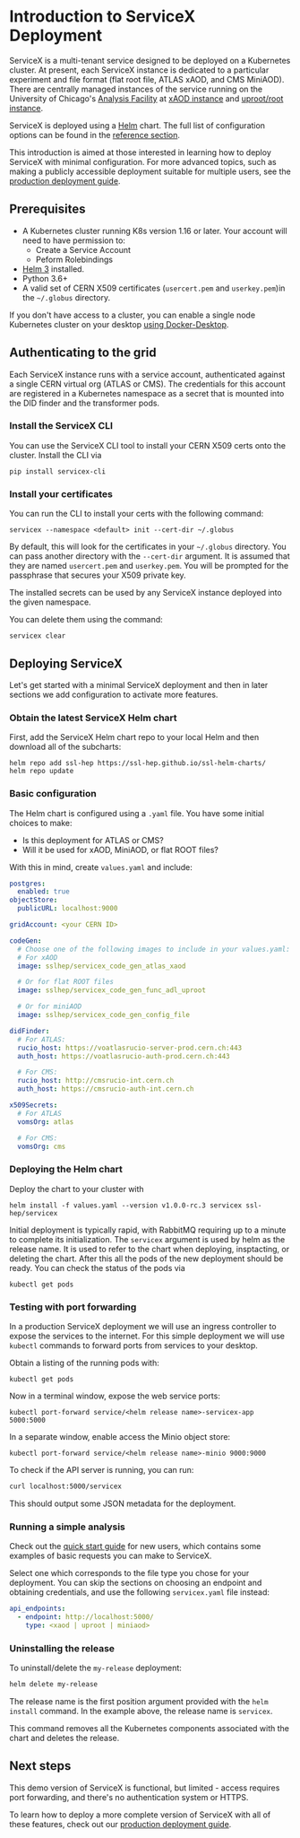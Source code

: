 # Introduction to ServiceX Deployment

ServiceX is a multi-tenant service designed to be deployed on a Kubernetes
cluster. At present, each ServiceX instance is dedicated to a particular
experiment and file format (flat root file, ATLAS xAOD, and CMS MiniAOD). There
are centrally managed instances of the service running on
the University of Chicago's [Analysis Facility](https://af.uchicago.edu) at
[xAOD instance](https://xaod.servicex.af.uchicago.edu) and
[uproot/root instance](https://uproot-atlas.servicex.af.uchicago.edu/).

ServiceX is deployed using a [Helm](https://helm.sh/) chart.
The full list of configuration options can be found in the
[reference section](reference.md).

This introduction is aimed at those interested in learning how to deploy
ServiceX with minimal configuration.
For more advanced topics, such as making a
publicly accessible deployment suitable for multiple users,
see the [production deployment guide](production.md).

## Prerequisites

- A Kubernetes cluster running K8s version 1.16 or later.
Your account will need to have permission to:
  - Create a Service Account
  - Peform Rolebindings
- [Helm 3](https://helm.sh/docs/intro/install/) installed.
- Python 3.6+
- A valid set of CERN X509 certificates (`usercert.pem` and `userkey.pem`)in the `~/.globus` directory.

If you don't have access to a cluster, you can enable a single node
Kubernetes cluster on your desktop
[using Docker-Desktop](https://www.docker.com/blog/kubernetes-is-now-available-in-docker-desktop-stable-channel/).

## Authenticating to the grid

Each ServiceX instance runs with a service account, authenticated against a
single CERN virtual org (ATLAS or CMS). The credentials for this account are
registered in a Kubernetes namespace as a secret that is mounted into the DID
finder and the transformer pods.

### Install the ServiceX CLI

You can use the ServiceX CLI tool to install your CERN X509 certs onto the
cluster. Install the CLI via

```
pip install servicex-cli
```

### Install your certificates

You can run the CLI to install your certs with the following command:

```
servicex --namespace <default> init --cert-dir ~/.globus 
```

By default, this will look for the certificates in your `~/.globus` directory.
You can pass another directory with the `--cert-dir` argument. It is assumed 
that they are named `usercert.pem` and `userkey.pem`.  You will be prompted for 
the passphrase that secures your X509 private key.

The installed secrets can be used by any ServiceX instance deployed into the
given namespace.

You can delete them using the command:

```
servicex clear
```

## Deploying ServiceX

Let's get started with a minimal ServiceX deployment and then in later sections
we add configuration to activate more features.

### Obtain the latest ServiceX Helm chart

First, add the ServiceX Helm chart repo to your local Helm and then download
all of the subcharts:

```
helm repo add ssl-hep https://ssl-hep.github.io/ssl-helm-charts/
helm repo update
```

### Basic configuration

The Helm chart is configured using a `.yaml` file.
You have some initial choices to make:

- Is this deployment for ATLAS or CMS?
- Will it be used for xAOD, MiniAOD, or flat ROOT files?

With this in mind, create `values.yaml` and include:

```yaml
postgres:
  enabled: true
objectStore:
  publicURL: localhost:9000

gridAccount: <your CERN ID>

codeGen:
  # Choose one of the following images to include in your values.yaml:
  # For xAOD
  image: sslhep/servicex_code_gen_atlas_xaod

  # Or for flat ROOT files
  image: sslhep/servicex_code_gen_func_adl_uproot

  # Or for miniAOD
  image: sslhep/servicex_code_gen_config_file

didFinder:
  # For ATLAS:
  rucio_host: https://voatlasrucio-server-prod.cern.ch:443
  auth_host: https://voatlasrucio-auth-prod.cern.ch:443

  # For CMS:
  rucio_host: http://cmsrucio-int.cern.ch
  auth_host: https://cmsrucio-auth-int.cern.ch

x509Secrets:
  # For ATLAS
  vomsOrg: atlas

  # For CMS:
  vomsOrg: cms
```

### Deploying the Helm chart

Deploy the chart to your cluster with

```
helm install -f values.yaml --version v1.0.0-rc.3 servicex ssl-hep/servicex
```

Initial deployment is typically rapid, with RabbitMQ requiring up to a minute to
complete its initialization. The `servicex` argument is used by helm as the release
name.  It is used to refer to the chart when deploying, insptacting, or deleting
the chart. After this all the pods of the new deployment
should be ready. You can check the status of the pods via

```
kubectl get pods
```

### Testing with port forwarding

In a production ServiceX deployment we will use an ingress controller to expose
the services to the internet. For this simple deployment we will use
`kubectl` commands to forward ports from services to your desktop.

Obtain a listing of the running pods with:

```
kubectl get pods
```

Now in a terminal window, expose the web service ports:

```
kubectl port-forward service/<helm release name>-servicex-app 5000:5000
```

In a separate window, enable access the Minio object store:

```
kubectl port-forward service/<helm release name>-minio 9000:9000
```

To check if the API server is running, you can run:

```bash
curl localhost:5000/servicex
```

This should output some JSON metadata for the deployment.

### Running a simple analysis

Check out the [quick start guide](../user/getting-started.md) for new users,
which contains some examples of basic requests you can make to ServiceX.

Select one which corresponds to the file type you chose for your deployment.
You can skip the sections on choosing an endpoint and obtaining credentials,
and use the following `servicex.yaml` file instead:

```yaml
api_endpoints:
  - endpoint: http://localhost:5000/
    type: <xaod | uproot | miniaod>
```

### Uninstalling the release

To uninstall/delete the `my-release` deployment:

```bash
helm delete my-release
```

The release name is the first position argument provided with the
`helm install` command. In the example above, the release name is `servicex`.

This command removes all the Kubernetes components associated with the chart and
deletes the release.

## Next steps

This demo version of ServiceX is functional, but limited - access requires
port forwarding, and there's no authentication system or HTTPS.

To learn how to deploy a more complete version of ServiceX with all of
these features, check out our [production deployment guide](production.md).
